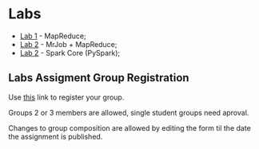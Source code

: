 # Labs

* [Lab 1](lab1) - MapReduce;
* [Lab 2](lab2) - MrJob + MapReduce;
* [Lab 2](lab2) - Spark Core (PySpark);


## Labs Assigment Group Registration

Use [this](https://forms.gle/fWrM87vFaJYRz7zc9) link to register your group.

Groups 2 or 3 members are allowed, single student groups need aproval.

Changes to group composition are allowed by editing the form til the date the assignment is
published.
